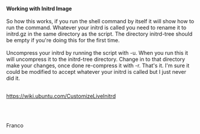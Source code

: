 **Working with Initrd Image**
<br>
<br>
So how this works, if you run the shell command by itself it will show how to run the command.  Whatever your initrd is called you need to rename it to initrd.gz in the same directory as the script. The directory initrd-tree should be empty if you're
doing this for the first time. 
<br>
<br>
Uncompress your initrd by running the script with -u. When you run this it will uncompress it to the initrd-tree directory.  Change in to that directory make your changes, once done re-compress it with -r.  That's it.  I'm sure it could be modified to accept whatever your initrd is called but I just never did it.
<br>
<br>

https://wiki.ubuntu.com/CustomizeLiveInitrd

<br>
<br>



Franco

